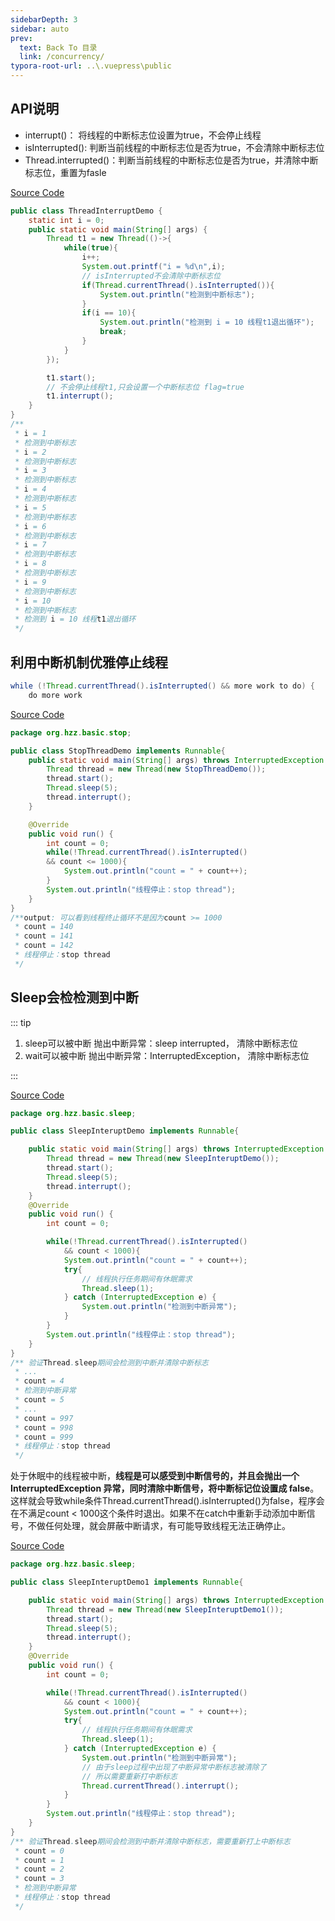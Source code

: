 ```yaml
---
sidebarDepth: 3
sidebar: auto
prev:
  text: Back To 目录
  link: /concurrency/
typora-root-url: ..\.vuepress\public
---
```




## API说明

- interrupt()： 将线程的中断标志位设置为true，不会停止线程
- isInterrupted(): 判断当前线程的中断标志位是否为true，不会清除中断标志位
- Thread.interrupted()：判断当前线程的中断标志位是否为true，并清除中断标志位，重置为fasle

[Source Code](https://github.com/Q10Viking/learncode/tree/main/concurrency/src/main/java/org/hzz/basic/interrupt)

```java
public class ThreadInterruptDemo {
    static int i = 0;
    public static void main(String[] args) {
        Thread t1 = new Thread(()->{
            while(true){
                i++;
                System.out.printf("i = %d\n",i);
                // isInterrupted不会清除中断标志位
                if(Thread.currentThread().isInterrupted()){
                    System.out.println("检测到中断标志");
                }
                if(i == 10){
                    System.out.println("检测到 i = 10 线程t1退出循环");
                    break;
                }
            }
        });

        t1.start();
        // 不会停止线程t1,只会设置一个中断标志位 flag=true
        t1.interrupt();
    }
}
/**
 * i = 1
 * 检测到中断标志
 * i = 2
 * 检测到中断标志
 * i = 3
 * 检测到中断标志
 * i = 4
 * 检测到中断标志
 * i = 5
 * 检测到中断标志
 * i = 6
 * 检测到中断标志
 * i = 7
 * 检测到中断标志
 * i = 8
 * 检测到中断标志
 * i = 9
 * 检测到中断标志
 * i = 10
 * 检测到中断标志
 * 检测到 i = 10 线程t1退出循环
 */
```



## 利用中断机制优雅停止线程

```java
while (!Thread.currentThread().isInterrupted() && more work to do) {
    do more work
```

[Source Code](https://github.com/Q10Viking/learncode/tree/main/concurrency/src/main/java/org/hzz/basic/stop)

```java
package org.hzz.basic.stop;

public class StopThreadDemo implements Runnable{
    public static void main(String[] args) throws InterruptedException {
        Thread thread = new Thread(new StopThreadDemo());
        thread.start();
        Thread.sleep(5);
        thread.interrupt();
    }

    @Override
    public void run() {
        int count = 0;
        while(!Thread.currentThread().isInterrupted()
        && count <= 1000){
            System.out.println("count = " + count++);
        }
        System.out.println("线程停止：stop thread");
    }
}
/**output: 可以看到线程终止循环不是因为count >= 1000
 * count = 140
 * count = 141
 * count = 142
 * 线程停止：stop thread
 */
```



## Sleep会检检测到中断

::: tip

1. sleep可以被中断 抛出中断异常：sleep interrupted， 清除中断标志位
2. wait可以被中断 抛出中断异常：InterruptedException， 清除中断标志位

:::

[Source Code](https://github.com/Q10Viking/learncode/blob/main/concurrency/src/main/java/org/hzz/basic/stop/StopThreadDemo.java)

```java
package org.hzz.basic.sleep;

public class SleepInteruptDemo implements Runnable{

    public static void main(String[] args) throws InterruptedException {
        Thread thread = new Thread(new SleepInteruptDemo());
        thread.start();
        Thread.sleep(5);
        thread.interrupt();
    }
    @Override
    public void run() {
        int count = 0;

        while(!Thread.currentThread().isInterrupted()
            && count < 1000){
            System.out.println("count = " + count++);
            try{
                // 线程执行任务期间有休眠需求
                Thread.sleep(1);
            } catch (InterruptedException e) {
                System.out.println("检测到中断异常");
            }
        }
        System.out.println("线程停止：stop thread");
    }
}
/** 验证Thread.sleep期间会检测到中断并清除中断标志
 * ...
 * count = 4
 * 检测到中断异常
 * count = 5
 * ...
 * count = 997
 * count = 998
 * count = 999
 * 线程停止：stop thread
 */
```



处于休眠中的线程被中断，**线程是可以感受到中断信号的，并且会抛出一个 InterruptedException 异常，同时清除中断信号，将中断标记位设置成 false**。这样就会导致while条件Thread.currentThread().isInterrupted()为false，程序会在不满足count < 1000这个条件时退出。如果不在catch中重新手动添加中断信号，不做任何处理，就会屏蔽中断请求，有可能导致线程无法正确停止。

[Source Code](https://github.com/Q10Viking/learncode/blob/main/concurrency/src/main/java/org/hzz/basic/sleep/SleepInteruptDemo1.java)

```java
package org.hzz.basic.sleep;

public class SleepInteruptDemo1 implements Runnable{

    public static void main(String[] args) throws InterruptedException {
        Thread thread = new Thread(new SleepInteruptDemo1());
        thread.start();
        Thread.sleep(5);
        thread.interrupt();
    }
    @Override
    public void run() {
        int count = 0;

        while(!Thread.currentThread().isInterrupted()
            && count < 1000){
            System.out.println("count = " + count++);
            try{
                // 线程执行任务期间有休眠需求
                Thread.sleep(1);
            } catch (InterruptedException e) {
                System.out.println("检测到中断异常");
                // 由于sleep过程中出现了中断异常中断标志被清除了
                // 所以需要重新打中断标志
                Thread.currentThread().interrupt();
            }
        }
        System.out.println("线程停止：stop thread");
    }
}
/** 验证Thread.sleep期间会检测到中断并清除中断标志，需要重新打上中断标志
 * count = 0
 * count = 1
 * count = 2
 * count = 3
 * 检测到中断异常
 * 线程停止：stop thread
 */
```
